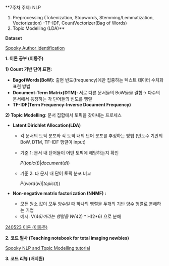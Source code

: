 **7주차 주제: NLP 
1. Preprocessing (Tokenization, Stopwords, Stemming/Lemmatization, Vectorization) -TF-IDF, CountVectorizer(Bag of Words)
2. Topic Modelling (LDA)**

**Dataset**

[Spooky Author Identification](https://www.kaggle.com/competitions/spooky-author-identification)

**1. 이론 공부 (이동주)** 

**1) Count 기반 단어 표현:** 

- **BagofWords(BoW):** 출현 빈도(frequency)에만 집중하는 텍스트 데이터 수치화 표현 방법
- **Document-Term Matrix(DTM):** 서로 다른 문서들의 BoW들을 결합→ 다수의 문서에서 등장하는 각 단어들의 빈도를 행렬
- **TF-IDF(Term Frequency-Inverse Document Frequency)**

**2) Topic Modelling**: 문서 집합에서 토픽을 찾아내는 프로세스

- **Latent Dirichlet Allocation(LDA)**
    - 각 문서의 토픽 분포와 각 토픽 내의 단어 분포를 추정하는 방법 (빈도수 기반의 BoW, DTM, TF-IDF 행렬이 input)
    - 기준 1: 문서 내 단어들이 어떤 토픽에 해당하는지 확인
        
        $P(topic(t)| document(d))$
        
    - 기준 2: 타 문서 내 단어 토픽 분포 비교
        
        
        $P(word(w)|topic(t))$
        
- **Non-negative matrix factorization (NNMF) :**
    - 모든 원소 값이 모두 양수일 때 하나의 행렬을 두개의 기반 양수 행렬로 분해하는 기법
    - 예시: V(4*6)이라는 행렬을 W(4*2) * H(2*6) 으로 분해

[240523 이론 (이동주)](https://www.notion.so/240523-5028e254c98943c6aff5a7fbe37ecf56?pvs=21)

**2. 코드 필사 (Teaching notebook for total imaging newbies)**

[Spooky NLP and Topic Modelling tutorial](https://www.kaggle.com/code/arthurtok/spooky-nlp-and-topic-modelling-tutorial)

**3. 코드 리뷰 (배지원)** 

[](https://github.com/MatildaBae/KUBIG_DataAnalysis_team2/tree/cd2f0fc6dc6fc72bbc45c6e170b3ea4603965f4d/8주차)
